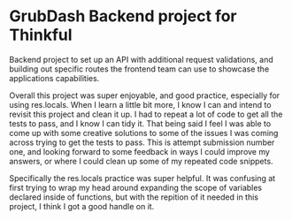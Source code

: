 # GrubDash Backend project for Thinkful

Backend project to set up an API with additional request validations, and building out specific routes the frontend team can use to showcase the applications capabilities.

Overall this project was super enjoyable, and good practice, especially for using res.locals. When I learn a little bit more, I know I can and intend to revisit this project and clean it up. 
I had to repeat a lot of code to get all the tests to pass, and I know I can tidy it. That being said I feel I was able to come up with some creative solutions to some of the issues I was coming across trying to get the tests to pass.
This is attempt submission number one, and looking forward to some feedback in ways I could improve my answers, or where I could clean up some of my repeated code snippets.

Specifically the res.locals practice was super helpful. It was confusing at first trying to wrap my head around expanding the scope of variables declared inside of functions, but with the repition of it needed in this project, I think I got a good handle on it.
